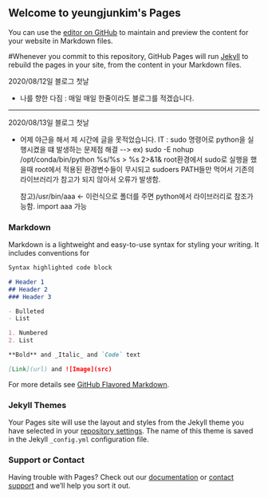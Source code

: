 ## Welcome to yeungjunkim's Pages

You can use the [editor on GitHub](https://github.com/yeungjunkim/yeungjunkim.github.io/edit/master/index.md) to maintain and preview the content for your website in Markdown files.

#Whenever you commit to this repository, GitHub Pages will run [Jekyll](https://jekyllrb.com/) to rebuild the pages in your site, from the content in your Markdown files.


2020/08/12일 블로그 첫날 
- 나를 향한 다짐
  : 매일 매일 한줄이라도 블로그를 적겠습니다. 
--------------------------------------  
2020/08/13일 블로그 첫날
- 어제 야근을 해서 제 시간에 글을 못적었습니다. 
IT : sudo 명령어로 python을 실행시켰을 떄 발생하는 문제점 해결 
     --> ex) sudo -E nohup /opt/conda/bin/python %s/%s > %s 2>&1&
     root환경에서 sudo로 실행을 했을때 root에서 적용된 환경변수들이 무시되고 sudoers PATH들만 먹어서 
     기존의 라이브러리가 참고가 되지 않아서 오류가 발생함. 
     
     참고)/usr/bin/aaa   <- 이런식으로 폴더를 주면 python에서 라이브러리로 참조가능함. import aaa 가능 

  
### Markdown

Markdown is a lightweight and easy-to-use syntax for styling your writing. It includes conventions for

```markdown
Syntax highlighted code block

# Header 1
## Header 2
### Header 3

- Bulleted
- List

1. Numbered
2. List

**Bold** and _Italic_ and `Code` text

[Link](url) and ![Image](src)
```

For more details see [GitHub Flavored Markdown](https://guides.github.com/features/mastering-markdown/).

### Jekyll Themes

Your Pages site will use the layout and styles from the Jekyll theme you have selected in your [repository settings](https://github.com/yeungjunkim/yeungjunkim.github.io/settings). The name of this theme is saved in the Jekyll `_config.yml` configuration file.

### Support or Contact

Having trouble with Pages? Check out our [documentation](https://docs.github.com/categories/github-pages-basics/) or [contact support](https://github.com/contact) and we’ll help you sort it out.
